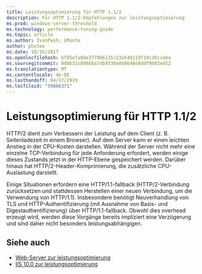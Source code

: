 ```yaml
---
title: Leistungsoptimierung für HTTP 1.1/2
description: Für HTTP 1.1/2-Empfehlungen zur leistungsoptimierung
ms.prod: windows-server-threshold
ms.technology: performance-tuning-guide
ms.topic: article
ms.author: IvanPash; GMonte
author: phstee
ms.date: 10/16/2017
ms.openlocfilehash: bf85efa88e377966135c23a548119f19c39cceba
ms.sourcegitcommit: 0d0b32c8986ba7db9536e0b8648d4ddf9b03e452
ms.translationtype: MT
ms.contentlocale: de-DE
ms.lasthandoff: 04/17/2019
ms.locfileid: "59866371"
---
```

# <a name="performance-tuning-http-112"></a>Leistungsoptimierung für HTTP 1.1/2

HTTP/2 dient zum Verbessern der Leistung auf dem Client (z. B. Seitenladezeit in einem Browser). Auf dem Server kann er einen leichten Anstieg in der CPU-Kosten darstellen. Während der Server nicht mehr eine einzelne TCP-Verbindung für jede Anforderung erfordert, werden einige dieses Zustands jetzt in der HTTP-Ebene gespeichert werden. Darüber hinaus hat HTTP/2-Header-Komprimierung, die zusätzliche CPU-Auslastung darstellt.

Einige Situationen erfordern eine HTTP/1.1-fallback (HTTP/2-Verbindung zurücksetzen und stattdessen Herstellen einer neuen Verbindung, um die Verwendung von HTTP/1.1). Insbesondere benötigt Neuverhandlung von TLS und HTTP-Authentifizierung (mit Ausnahme von Basis- und Digestauthentifizierung) über HTTP/1.1-fallback. Obwohl dies overhead erzeugt wird, werden diese Vorgänge bereits impliziert eine Verzögerung und sind daher nicht besonders leistungsabhängigen.

## <a name="see-also"></a>Siehe auch
- [Web-Server zur leistungsoptimierung](index.md) 
- [IIS 10.0 zur leistungsoptimierung](tuning-iis-10.md)